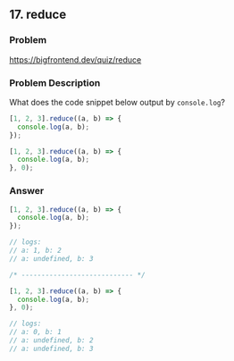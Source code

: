 ## 17. reduce

### Problem

https://bigfrontend.dev/quiz/reduce

### Problem Description

What does the code snippet below output by `console.log`?

```js
[1, 2, 3].reduce((a, b) => {
  console.log(a, b);
});

[1, 2, 3].reduce((a, b) => {
  console.log(a, b);
}, 0);
```

### Answer

```js
[1, 2, 3].reduce((a, b) => {
  console.log(a, b);
});

// logs:
// a: 1, b: 2
// a: undefined, b: 3

/* ---------------------------- */

[1, 2, 3].reduce((a, b) => {
  console.log(a, b);
}, 0);

// logs:
// a: 0, b: 1
// a: undefined, b: 2
// a: undefined, b: 3
```
